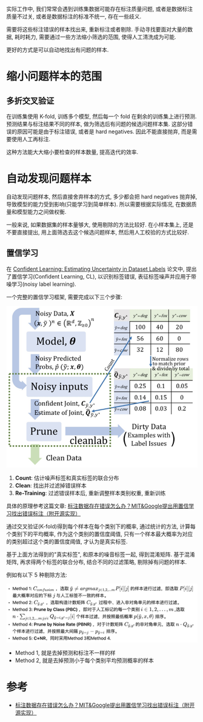 实际工作中, 我们常常会遇到训练集数据可能存在标注质量问题, 或者是数据标注质量不过关, 或者是数据标注的标准不统一, 存在一些歧义.

需要将这些标注错误的样本找出来, 重新标注或者剔除. 手动寻找要面对大量的数据, 耗时耗力, 需要通过一些方法缩小筛选的范围, 使得人工清洗成为可能.

更好的方式是可以自动地找出有问题的样本.

# 缩小问题样本的范围

## 多折交叉验证

在训练集使用 K-fold, 训练多个模型, 然后每一个 fold 在剩余的训练集上进行预测. 预测结果与标注结果不同的样本, 做为筛选后有问题的候选问题样本集. 这部分错误的原因可能是由于标注错误, 或者是 hard negatives. 因此不能直接抛弃, 而是需要使用人工再标注.

这种方法能大大缩小要检查的样本数量, 提高迭代的效率.

# 自动发现问题样本

自动发现问题样本, 然后直接舍弃样本的方式, 多少都会把 hard negatives 抛弃掉, 导致模型的能力受到影响(只能学习到简单样本). 所以需要根据实际情况, 在数据质量和模型能力之间做权衡.

一般来说, 如果数据集的样本量够大, 使用剔除的方法比较好. 在小样本集上, 还是不要直接提出, 用上面筛选去这个候选问题样本, 然后用人工校验的方式比较好.

## 置信学习

在 [Confident Learning: Estimating Uncertainty in Dataset Labels](https://arxiv.org/abs/1911.00068) 论文中, 提出了置信学习(Confident Learning, CL), 以识别标签错误, 表征标签噪声并应用于带噪学习(noisy label learning).

一个完整的置信学习框架, 需要完成以下三个步骤:

![](/resources/images/nn/cl-1.png)

1. **Count**: 估计噪声标签和真实标签的联合分布
2. **Clean**: 找出并过滤掉错误样本
3. **Re-Training**: 过滤错误样本后, 重新调整样本类别权重, 重新训练

具体的原理参考这篇文章: [标注数据存在错误怎么办？MIT&Google提出用置信学习找出错误标注（附开源实现）](https://zhuanlan.zhihu.com/p/146557232)

通过交叉验证(K-fold)得到每个样本在每个类别下的概率, 通过统计的方法, 计算每个类别下的平均概率, 作为这个类别的置信度阈值, 只有一个样本最大概率为对应的类别超过这个类的置信度阈值, 才认为是真实标签.

基于上面方法得到的"真实标签", 和原本的噪音标签一起, 得到混淆矩阵. 基于混淆矩阵, 再求得两个标签的联合分布, 结合不同的过滤策略, 剔除掉有问题的样本.

例如有以下 5 种剔除方法:

![](/resources/images/nn/cl-2.png)

- Method 1, 就是去掉预测和标注不一样的样
- Method 2, 就是去掉预测小于每个类别平均预测概率的样本

# 参考

- [标注数据存在错误怎么办？MIT&Google提出用置信学习找出错误标注（附开源实现）](https://zhuanlan.zhihu.com/p/146557232)
